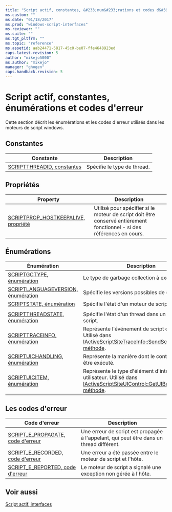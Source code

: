 ```yaml
---
title: "Script actif, constantes, &#233;num&#233;rations et codes d&#39;erreur | Microsoft Docs"
ms.custom: ""
ms.date: "01/18/2017"
ms.prod: "windows-script-interfaces"
ms.reviewer: ""
ms.suite: ""
ms.tgt_pltfrm: ""
ms.topic: "reference"
ms.assetid: aab24471-5817-45c0-be07-ffe4648923ed
caps.latest.revision: 5
author: "mikejo5000"
ms.author: "mikejo"
manager: "ghogen"
caps.handback.revision: 5
---
```

# Script actif, constantes, &#233;num&#233;rations et codes d&#39;erreur
Cette section décrit les énumérations et les codes d'erreur utilisés dans les moteurs de script windows.  
  
## Constantes  
  
|Constante|Description|  
|---------------|-----------------|  
|[SCRIPTTHREADID, constantes](../../winscript/reference/scriptthreadid-constants.md)|Spécifie le type de thread.|  
  
## Propriétés  
  
|Property|Description|  
|--------------|-----------------|  
|[SCRIPTPROP\_HOSTKEEPALIVE, propriété](../../winscript/reference/scriptprop-hostkeepalive-property.md)|Utilisé pour spécifier si le moteur de script doit être conservé entièrement fonctionnel \- si des références en cours.|  
  
## Énumérations  
  
|Énumération|Description|  
|-----------------|-----------------|  
|[SCRIPTGCTYPE, énumération](../../winscript/reference/scriptgctype-enumeration.md)|Le type de garbage collection à exécuter.|  
|[SCRIPTLANGUAGEVERSION, énumération](../../winscript/reference/scriptlanguageversion-enumeration.md)|Spécifie les versions possibles de script.|  
|[SCRIPTSTATE, énumération](../../winscript/reference/scriptstate-enumeration.md)|Spécifie l'état d'un moteur de script.|  
|||  
|[SCRIPTTHREADSTATE, énumération](../../winscript/reference/scriptthreadstate-enumeration.md)|Spécifie l'état d'un thread dans un moteur de script.|  
|[SCRIPTTRACEINFO, énumération](../../winscript/reference/scripttraceinfo-enumeration.md)|Représente l'événement de script qui est suivi.  Utilisé dans [IActiveScriptSiteTraceInfo::SendScriptTraceInfo, méthode](../../winscript/reference/iactivescriptsitetraceinfo-sendscripttraceinfo-method.md).|  
|[SCRIPTUICHANDLING, énumération](../../winscript/reference/scriptuichandling-enumeration.md)|Représente la manière dont le contrôle d'IU doit être exécuté.|  
|[SCRIPTUICITEM, énumération](../../winscript/reference/scriptuicitem-enumeration.md)|Représente le type d'élément d'interface utilisateur.  Utilisé dans [IActiveScriptSiteUIControl::GetUIBehavior, méthode](../../winscript/reference/iactivescriptsiteuicontrol-getuibehavior-method.md).|  
  
## Les codes d'erreur  
  
|Code d'erreur|Description|  
|-------------------|-----------------|  
|[SCRIPT\_E\_PROPAGATE, code d'erreur](../../winscript/reference/script-e-propagate-error-code.md)|Une erreur de script est propagée à l'appelant, qui peut être dans un thread différent.|  
|[SCRIPT\_E\_RECORDED, code d'erreur](../../winscript/reference/script-e-recorded-error-code.md)|Une erreur a été passée entre le moteur de script et l'hôte.|  
|[SCRIPT\_E\_REPORTED, code d'erreur](../../winscript/reference/script-e-reported-error-code.md)|Le moteur de script a signalé une exception non gérée à l'hôte.|  
  
## Voir aussi  
 [Script actif, interfaces](../../winscript/reference/active-script-interfaces.md)